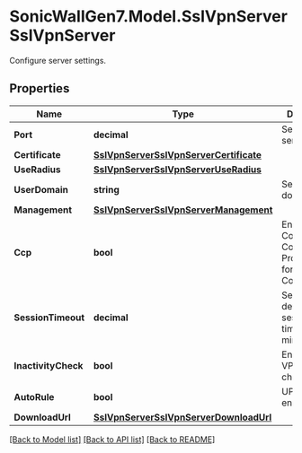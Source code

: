 # SonicWallGen7.Model.SslVpnServerSslVpnServer
Configure server settings.

## Properties

Name | Type | Description | Notes
------------ | ------------- | ------------- | -------------
**Port** | **decimal** | Set SSL VPN server port. | [optional] 
**Certificate** | [**SslVpnServerSslVpnServerCertificate**](SslVpnServerSslVpnServerCertificate.md) |  | [optional] 
**UseRadius** | [**SslVpnServerSslVpnServerUseRadius**](SslVpnServerSslVpnServerUseRadius.md) |  | [optional] 
**UserDomain** | **string** | Set user domain. | [optional] 
**Management** | [**SslVpnServerSslVpnServerManagement**](SslVpnServerSslVpnServerManagement.md) |  | [optional] 
**Ccp** | **bool** | Enable Compression Control Protocol(CCP) for SSL VPN Connections. | [optional] 
**SessionTimeout** | **decimal** | Set the default session timeout in minutes. | [optional] 
**InactivityCheck** | **bool** | Enable SSL VPN inactivity check. | [optional] 
**AutoRule** | **bool** | UPE Auto Rule enabled. | [optional] 
**DownloadUrl** | [**SslVpnServerSslVpnServerDownloadUrl**](SslVpnServerSslVpnServerDownloadUrl.md) |  | [optional] 

[[Back to Model list]](../README.md#documentation-for-models) [[Back to API list]](../README.md#documentation-for-api-endpoints) [[Back to README]](../README.md)

